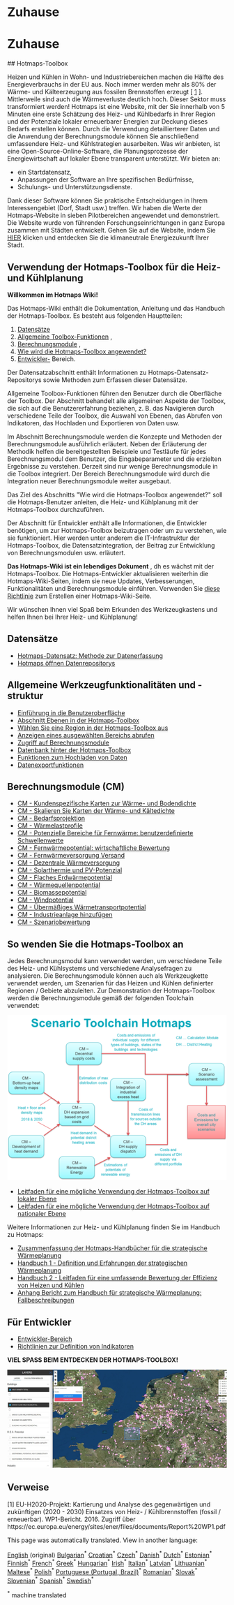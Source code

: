 <h1> <a class="anchor" id="home" href="#home"><i class="fa fa-link"></i></a> Zuhause </h1><h1> <a class="anchor" id="home" href="#home"><i class="fa fa-link"></i></a> Zuhause </h1> ## Hotmaps-Toolbox <p> Heizen und Kühlen in Wohn- und Industriebereichen machen die Hälfte des Energieverbrauchs in der EU aus. Noch immer werden mehr als 80% der Wärme- und Kälteerzeugung aus fossilen Brennstoffen erzeugt [ <a href="#references">1</a> ]. Mittlerweile sind auch die Wärmeverluste deutlich hoch. Dieser Sektor muss transformiert werden! Hotmaps ist eine Website, mit der Sie innerhalb von 5 Minuten eine erste Schätzung des Heiz- und Kühlbedarfs in Ihrer Region und der Potenziale lokaler erneuerbarer Energien zur Deckung dieses Bedarfs erstellen können. Durch die Verwendung detaillierterer Daten und die Anwendung der Berechnungsmodule können Sie anschließend umfassendere Heiz- und Kühlstrategien ausarbeiten. Was wir anbieten, ist eine Open-Source-Online-Software, die Planungsprozesse der Energiewirtschaft auf lokaler Ebene transparent unterstützt. Wir bieten an: </p><ul><li> ein Startdatensatz, </li><li> Anpassungen der Software an Ihre spezifischen Bedürfnisse, </li><li> Schulungs- und Unterstützungsdienste. </li></ul><p> Dank dieser Software können Sie praktische Entscheidungen in Ihrem Interessengebiet (Dorf, Stadt usw.) treffen. Wir haben die Werte der Hotmaps-Website in sieben Pilotbereichen angewendet und demonstriert. Die Website wurde von führenden Forschungseinrichtungen in ganz Europa zusammen mit Städten entwickelt. Gehen Sie auf die Website, indem Sie <a href="https://www.hotmaps.hevs.ch/map">HIER</a> klicken und entdecken Sie die klimaneutrale Energiezukunft Ihrer Stadt. </p><h2> <a class="anchor" id="how-to-use-the-hotmaps-toolbox-for-heating-and-cooling-planning" href="#how-to-use-the-hotmaps-toolbox-for-heating-and-cooling-planning"><i class="fa fa-link"></i></a> Verwendung der Hotmaps-Toolbox für die Heiz- und Kühlplanung </h2><p> <strong>Willkommen im Hotmaps Wiki!</strong> </p><p> Das Hotmaps-Wiki enthält die Dokumentation, Anleitung und das Handbuch der Hotmaps-Toolbox. Es besteht aus folgenden Hauptteilen: </p><ol><li> <a href="#data-sets">Datensätze</a> </li><li> <a href="#general-tool-functionalities-and-structure">Allgemeine Toolbox-Funktionen</a> , </li><li> <a href="#calculation-modules-cm">Berechnungsmodule</a> , </li><li> <a href="#how-to-apply-hotmaps-toolbox">Wie wird die Hotmaps-Toolbox angewendet?</a> </li><li> <a href="#for-developers">Entwickler-</a> Bereich. </li></ol><p> Der Datensatzabschnitt enthält Informationen zu Hotmaps-Datensatz-Repositorys sowie Methoden zum Erfassen dieser Datensätze. </p><p> Allgemeine Toolbox-Funktionen führen den Benutzer durch die Oberfläche der Toolbox. Der Abschnitt behandelt alle allgemeinen Aspekte der Toolbox, die sich auf die Benutzererfahrung beziehen, z. B. das Navigieren durch verschiedene Teile der Toolbox, die Auswahl von Ebenen, das Abrufen von Indikatoren, das Hochladen und Exportieren von Daten usw. </p><p> Im Abschnitt Berechnungsmodule werden die Konzepte und Methoden der Berechnungsmodule ausführlich erläutert. Neben der Erläuterung der Methodik helfen die bereitgestellten Beispiele und Testläufe für jedes Berechnungsmodul dem Benutzer, die Eingabeparameter und die erzielten Ergebnisse zu verstehen. Derzeit sind nur wenige Berechnungsmodule in die Toolbox integriert. Der Bereich Berechnungsmodule wird durch die Integration neuer Berechnungsmodule weiter ausgebaut. </p><p> Das Ziel des Abschnitts &quot;Wie wird die Hotmaps-Toolbox angewendet?&quot; soll die Hotmaps-Benutzer anleiten, die Heiz- und Kühlplanung mit der Hotmaps-Toolbox durchzuführen. </p><p> Der Abschnitt für Entwickler enthält alle Informationen, die Entwickler benötigen, um zur Hotmaps-Toolbox beizutragen oder um zu verstehen, wie sie funktioniert. Hier werden unter anderem die IT-Infrastruktur der Hotmaps-Toolbox, die Datensatzintegration, der Beitrag zur Entwicklung von Berechnungsmodulen usw. erläutert. </p><p> <strong>Das Hotmaps-Wiki ist ein lebendiges Dokument</strong> , dh es wächst mit der Hotmaps-Toolbox. Die Hotmaps-Entwickler aktualisieren weiterhin die Hotmaps-Wiki-Seiten, indem sie neue Updates, Verbesserungen, Funktionalitäten und Berechnungsmodule einführen. Verwenden Sie <a href="https://github.com/HotMaps/hotmaps_wiki/wiki/en-Guidelines-for-writing-a-Hotmaps-Wiki-page">diese Richtlinie</a> zum Erstellen einer Hotmaps-Wiki-Seite. </p><p> Wir wünschen Ihnen viel Spaß beim Erkunden des Werkzeugkastens und helfen Ihnen bei Ihrer Heiz- und Kühlplanung! </p><h2> <a class="anchor" id="data-sets" href="#data-sets"><i class="fa fa-link"></i></a> Datensätze </h2><ul><li> <a href="Hotmaps-data-set-method-of-data-collection">Hotmaps-Datensatz: Methode zur Datenerfassung</a> </li><li> <a href="Hotmaps-open-data-repositories">Hotmaps öffnen Datenrepositorys</a> </li></ul><h2> <a class="anchor" id="general-tool-functionalities-and-structure" href="#general-tool-functionalities-and-structure"><i class="fa fa-link"></i></a> Allgemeine Werkzeugfunktionalitäten und -struktur </h2><ul><li> <a href="Introduction-to-user-interface">Einführung in die Benutzeroberfläche</a> </li><li> <a href="Layers-section-in-the-Hotmaps-toolbox">Abschnitt Ebenen in der Hotmaps-Toolbox</a> </li><li> <a href="Select-a-region-in-the-Hotmaps-toolbox">Wählen Sie eine Region in der Hotmaps-Toolbox aus</a> </li><li> <a href="Retrieve-indicators-of-a-selected-area">Anzeigen eines ausgewählten Bereichs abrufen</a> </li><li> <a href="Access-to-calculation-modules">Zugriff auf Berechnungsmodule</a> </li><li> <a href="Database-behind-the-Hotmaps-toolbox">Datenbank hinter der Hotmaps-Toolbox</a> </li><li> <a href="Data-upload-functionalities">Funktionen zum Hochladen von Daten</a> </li><li> <a href="Data-export-functionalities">Datenexportfunktionen</a> </li></ul><h2> <a class="anchor" id="calculation-modules-cm" href="#calculation-modules-cm"><i class="fa fa-link"></i></a> Berechnungsmodule (CM) </h2><ul><li> <a href="CM-Customized-heat-and-floor-area-density-maps">CM - Kundenspezifische Karten zur Wärme- und Bodendichte</a> </li><li> <a href="CM-Scale-heat-and-cool-density-maps">CM - Skalieren Sie Karten der Wärme- und Kältedichte</a> </li><li> <a href="CM-Demand-projection">CM - Bedarfsprojektion</a> </li><li> <a href="CM-Heat-load-profiles">CM - Wärmelastprofile</a> </li><li> <a href="CM-District-heating-potential-areas-user-defined-thresholds">CM - Potenzielle Bereiche für Fernwärme: benutzerdefinierte Schwellenwerte</a> </li><li> <a href="CM-District-heating-potential-economic-assessment">CM - Fernwärmepotential: wirtschaftliche Bewertung</a> </li><li> <a href="CM-District-heating-supply-dispatch">CM - Fernwärmeversorgung Versand</a> </li><li> <a href="CM-Decentral-heating-supply">CM - Dezentrale Wärmeversorgung</a> </li><li> <a href="CM-Solar-thermal-and-PV-potential">CM - Solarthermie und PV-Potenzial</a> </li><li> <a href="CM-Shallow-geothermal-potential">CM - Flaches Erdwärmepotential</a> </li><li> <a href="CM-Heat-source-potential">CM - Wärmequellenpotential</a> </li><li> <a href="CM-Biomass-potential">CM - Biomassepotential</a> </li><li> <a href="CM-Wind-potential">CM - Windpotential</a> </li><li> <a href="CM-Excess-heat-transport-potential">CM - Übermäßiges Wärmetransportpotential</a> </li><li> <a href="CM-add-industry-plant">CM - Industrieanlage hinzufügen</a> </li><li> <a href="CM-Scenario-assessment">CM - Szenariobewertung</a> </li></ul><h2> <a class="anchor" id="how-to-apply-hotmaps-toolbox" href="#how-to-apply-hotmaps-toolbox"><i class="fa fa-link"></i></a> So wenden Sie die Hotmaps-Toolbox an </h2><p> Jedes Berechnungsmodul kann verwendet werden, um verschiedene Teile des Heiz- und Kühlsystems und verschiedene Analysefragen zu analysieren. Die Berechnungsmodule können auch als Werkzeugkette verwendet werden, um Szenarien für das Heizen und Kühlen definierter Regionen / Gebiete abzuleiten. Zur Demonstration der Hotmaps-Toolbox werden die Berechnungsmodule gemäß der folgenden Toolchain verwendet: </p><p><img alt="" src="https://github.com/HotMaps/hotmaps_wiki/blob/master/Images/Hotmaps_toolchain_2019-05-09.png"/></p><ul><li> <a href="GL-local">Leitfaden für eine mögliche Verwendung der Hotmaps-Toolbox auf lokaler Ebene</a> </li><li> <a href="GL-national">Leitfaden für eine mögliche Verwendung der Hotmaps-Toolbox auf nationaler Ebene</a> </li></ul><p> Weitere Informationen zur Heiz- und Kühlplanung finden Sie im Handbuch zu Hotmaps: </p><ul><li> <a href="https://www.hotmaps-project.eu/wp-content/uploads/2019/04/Summary-Hotmaps-Handbook.pdf">Zusammenfassung der Hotmaps-Handbücher für die strategische Wärmeplanung</a> </li><li> <a href="https://vbn.aau.dk/da/publications/definition-amp-experiences-of-strategic-heat-planning">Handbuch 1 - Definition und Erfahrungen der strategischen Wärmeplanung</a> </li><li> <a href="https://vbn.aau.dk/da/publications/guidance-for-the-comprehensive-assessment-of-efficient-heating-an">Handbuch 2 - Leitfaden für eine umfassende Bewertung der Effizienz von Heizen und Kühlen</a> </li><li> <a href="https://vbn.aau.dk/da/publications/appendix-report-to-the-hotmaps-handbook-for-strategic-heat-planni">Anhang Bericht zum Handbuch für strategische Wärmeplanung: Fallbeschreibungen</a> </li></ul><h2> <a class="anchor" id="for-developers" href="#for-developers"><i class="fa fa-link"></i></a> Für Entwickler </h2><ul><li> <a href="Developers">Entwickler-Bereich</a> </li><li> <a href="Guidelines-for-defining-indicators">Richtlinien zur Definition von Indikatoren</a> </li></ul><p> <strong>VIEL SPASS BEIM ENTDECKEN DER HOTMAPS-TOOLBOX!</strong> </p><p><img alt="" src="https://github.com/HotMaps/hotmaps_wiki/blob/master/Images/Hotmaps_test.JPG"/></p><h2> <a class="anchor" id="references" href="#references"><i class="fa fa-link"></i></a> Verweise </h2><p> [1] EU-H2020-Projekt: Kartierung und Analyse des gegenwärtigen und zukünftigen (2020 - 2030) Einsatzes von Heiz- / Kühlbrennstoffen (fossil / erneuerbar). WP1-Bericht. 2016. Zugriff über https://ec.europa.eu/energy/sites/ener/files/documents/Report%20WP1.pdf </p>
<!--- THIS IS A SUPER UNIQUE IDENTIFIER -->

This page was automatically translated. View in another language:

[English](../en/Home) (original) [Bulgarian](../bg/Home)<sup>\*</sup> [Croatian](../hr/Home)<sup>\*</sup> [Czech](../cs/Home)<sup>\*</sup> [Danish](../da/Home)<sup>\*</sup> [Dutch](../nl/Home)<sup>\*</sup> [Estonian](../et/Home)<sup>\*</sup> [Finnish](../fi/Home)<sup>\*</sup> [French](../fr/Home)<sup>\*</sup>  [Greek](../el/Home)<sup>\*</sup> [Hungarian](../hu/Home)<sup>\*</sup> [Irish](../ga/Home)<sup>\*</sup> [Italian](../it/Home)<sup>\*</sup> [Latvian](../lv/Home)<sup>\*</sup> [Lithuanian](../lt/Home)<sup>\*</sup> [Maltese](../mt/Home)<sup>\*</sup> [Polish](../pl/Home)<sup>\*</sup> [Portuguese (Portugal, Brazil)](../pt/Home)<sup>\*</sup> [Romanian](../ro/Home)<sup>\*</sup> [Slovak](../sk/Home)<sup>\*</sup> [Slovenian](../sl/Home)<sup>\*</sup> [Spanish](../es/Home)<sup>\*</sup> [Swedish](../sv/Home)<sup>\*</sup> 

<sup>\*</sup> machine translated

